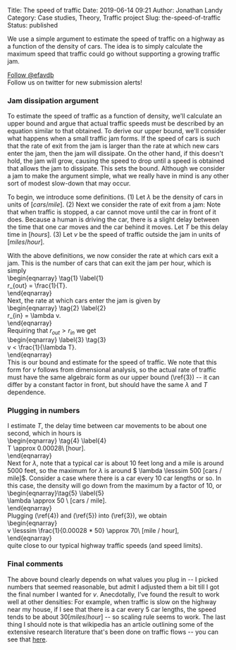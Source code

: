 Title: The speed of traffic
Date: 2019-06-14 09:21
Author: Jonathan Landy
Category: Case studies, Theory, Traffic project
Slug: the-speed-of-traffic
Status: published

We use a simple argument to estimate the speed of traffic on a highway as a function of the density of cars. The idea is to simply calculate the maximum speed that traffic could go without supporting a growing traffic jam.

  
[Follow @efavdb](http://twitter.com/efavdb)  
Follow us on twitter for new submission alerts!

### Jam dissipation argument

To estimate the speed of traffic as a function of density, we'll calculate an upper bound and argue that actual traffic speeds must be described by an equation similar to that obtained. To derive our upper bound, we'll consider what happens when a small traffic jam forms. If the speed of cars is such that the rate of exit from the jam is larger than the rate at which new cars enter the jam, then the jam will dissipate. On the other hand, if this doesn't hold, the jam will grow, causing the speed to drop until a speed is obtained that allows the jam to dissipate. This sets the bound. Although we consider a jam to make the argument simple, what we really have in mind is any other sort of modest slow-down that may occur.

To begin, we introduce some definitions. (1) Let $\lambda$ be the density of cars in units of $[cars / mile]$. (2) Next we consider the rate of exit from a jam: Note that when traffic is stopped, a car cannot move until the car in front of it does. Because a human is driving the car, there is a slight delay between the time that one car moves and the car behind it moves. Let $T$ be this delay time in $[hours]$. (3) Let $v$ be the speed of traffic outside the jam in units of $[miles / hour]$.

With the above definitions, we now consider the rate at which cars exit a jam. This is the number of cars that can exit the jam per hour, which is simply  
\begin{eqnarray} \tag{1} \label{1}  
r_{out} = \frac{1}{T}.  
\end{eqnarray}  
Next, the rate at which cars enter the jam is given by  
\begin{eqnarray} \tag{2} \label{2}  
r_{in} = \lambda v.  
\end{eqnarray}  
Requiring that $r_{out} > r_{in}$ we get  
\begin{eqnarray} \label{3} \tag{3}  
v < \frac{1}{\lambda T}.  
\end{eqnarray}  
This is our bound and estimate for the speed of traffic. We note that this form for $v$ follows from dimensional analysis, so the actual rate of traffic must have the same algebraic form as our upper bound (\ref{3}) -- it can differ by a constant factor in front, but should have the same $\lambda$ and $T$ dependence.

### Plugging in numbers

I estimate $T$, the delay time between car movements to be about one second, which in hours is  
\begin{eqnarray} \tag{4} \label{4}  
T \approx 0.00028\ [hour].  
\end{eqnarray}  
Next for $\lambda$, note that a typical car is about 10 feet long and a mile is around 5000 feet, so the maximum for $\lambda$ is around $ \lambda \lesssim 500 [cars / mile]$. Consider a case where there is a car every 10 car lengths or so. In this case, the density will go down from the maximum by a factor of 10, or  
\begin{eqnarray}\tag{5} \label{5}  
\lambda \approx 50 \ [cars / mile].  
\end{eqnarray}  
Plugging (\ref{4}) and (\ref{5}) into (\ref{3}), we obtain  
\begin{eqnarray}  
v \lesssim \frac{1}{0.00028 * 50} \approx 70\ [mile / hour],  
\end{eqnarray}  
quite close to our typical highway traffic speeds (and speed limits).

### Final comments

The above bound clearly depends on what values you plug in -- I picked numbers that seemed reasonable, but admit I adjusted them a bit till I got the final number I wanted for $v$. Anecdotally, I've found the result to work well at other densities: For example, when traffic is slow on the highway near my house, if I see that there is a car every 5 car lengths, the speed tends to be about $30 [miles / hour]$ -- so scaling rule seems to work. The last thing I should note is that wikipedia has an article outlining some of the extensive research literature that's been done on traffic flows -- you can see that [here](https://en.wikipedia.org/wiki/Traffic_flow).
